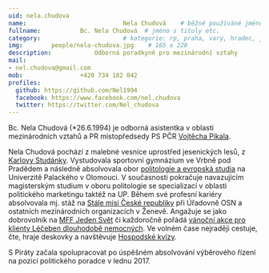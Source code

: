 ```yaml
---
uid: nela.chudova
name:                           Nela Chudová  	# běžně používáné jméno
fullname: 			Bc. Nela Chudová  # jméno s tituly etc.
category:                       # kategorie: rp, praha, vary, hradec, jmk, senat,
img: 		people/nela-chudova.jpg    # 165 x 220
description: 			Odborná poradkyně pro mezinárodní vztahy             	        			# kratký popis, max 160 znaků
mail:
- nel.chudova@gmail.com
mob: 				+420 734 182 042
profiles:
  github: https://github.com/Nel1994
  facebook: https://www.facebook.com/nel.chudova
  twitter: https://twitter.com/Nel_chudova
---
```


Bc. Nela Chudová (*26.6.1994) je odborná asistentka v oblasti mezinárodních vztahů a PR místopředsedy PS PČR [Vojtěcha Pikala](/lide/vojtech-pikal/). 

Nela Chudová pochází z malebné vesnice uprostřed jesenických lesů, z [Karlovy Studánky](http://www.horskelazne.cz/). Vystudovala sportovní gymnázium ve Vrbně pod Pradědem a následně absolvovala obor [politologie a evropská studia](https://kpes.upol.cz/) na Univerzitě Palackého v Olomouci. V současnosti pokračuje navazujícím magisterským studium v oboru politologie se specializací v oblasti politického marketingu taktéž na UP. Během své profesní kariéry absolvovala mj. stáž na [Stále misi České republiky](https://www.mzv.cz/geneva) při Úřadovně OSN a ostatních mezinárodních organizacích v Ženevě. Angažuje se jako dobrovolník na [MFF Jeden Svět](https://jedensvet.cz/2018/) či každoročně pořádá [vánoční akce pro klienty Léčeben dlouhodobě nemocných](http://vanocevsem.cz/nas-tym/). Ve volném čase nejraději cestuje, čte, hraje deskovky a navštěvuje [Hospodské kvízy](http://www.hospodskykviz.cz/#jakfunguje). 

S Piráty začala spolupracovat po úspěšném absolvování výběrového řízení na pozici politického poradce v lednu 2017.
